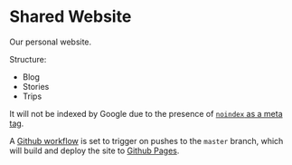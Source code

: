 # Shared Website

Our personal website.

Structure:

-   Blog
-   Stories
-   Trips

It will not be indexed by Google due to the presence of [`noindex` as a meta tag][google-noindex].

A [Github workflow][github-workflow] is set to trigger on pushes to the `master` branch, which will build and deploy the site to [Github Pages][github-pages].

[github-pages]: https://docs.github.com/en/pages/getting-started-with-github-pages/about-github-pages
[github-workflow]: https://docs.github.com/en/actions/using-workflows/triggering-a-workflow
[google-noindex]: https://developers.google.com/search/docs/advanced/crawling/block-indexing
